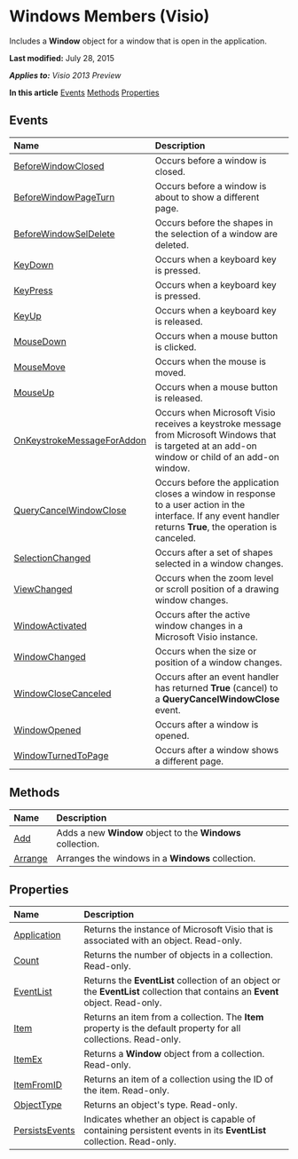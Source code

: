 
# Windows Members (Visio)
 Includes a **Window** object for a window that is open in the application.

 **Last modified:** July 28, 2015

 _**Applies to:** Visio 2013 Preview_

 **In this article**
 [Events](#sectionSection0)
 [Methods](#sectionSection1)
 [Properties](#sectionSection2)



## Events
<a name="sectionSection0"> </a>



|**Name**|**Description**|
|:-----|:-----|
| [BeforeWindowClosed](fb2f9b9e-a3ae-8d6e-00a1-9553629afd9f.md)|Occurs before a window is closed.|
| [BeforeWindowPageTurn](e74bbab7-af7b-19ef-af82-3f21b55a9292.md)|Occurs before a window is about to show a different page.|
| [BeforeWindowSelDelete](db81302b-bfc9-672d-9a73-45fe34f89136.md)|Occurs before the shapes in the selection of a window are deleted.|
| [KeyDown](3f8b0efc-071b-ddd9-7413-cff7b28a26ba.md)|Occurs when a keyboard key is pressed.|
| [KeyPress](3db88ff7-a2d0-2725-c564-477ca92fabc4.md)|Occurs when a keyboard key is pressed.|
| [KeyUp](16254787-b9ff-ecb5-4ae4-eb50338e12a4.md)|Occurs when a keyboard key is released.|
| [MouseDown](e9865821-842c-226a-7351-c1c7527ca711.md)|Occurs when a mouse button is clicked.|
| [MouseMove](3e323f5a-766a-55b5-11df-ab51d25100a2.md)|Occurs when the mouse is moved.|
| [MouseUp](1b4e7296-8634-6309-8316-cc60ae2ab478.md)|Occurs when a mouse button is released.|
| [OnKeystrokeMessageForAddon](4f026d4c-487a-d632-fb70-33d206660571.md)|Occurs when Microsoft Visio receives a keystroke message from Microsoft Windows that is targeted at an add-on window or child of an add-on window.|
| [QueryCancelWindowClose](b8d0d83b-c627-3e25-c01b-93b44b1af89f.md)|Occurs before the application closes a window in response to a user action in the interface. If any event handler returns  **True**, the operation is canceled.|
| [SelectionChanged](2e95eefe-5c56-8fd1-f43f-ea97602aa009.md)|Occurs after a set of shapes selected in a window changes.|
| [ViewChanged](0c504d9d-3664-38fc-33ad-cc7ec41589e2.md)|Occurs when the zoom level or scroll position of a drawing window changes.|
| [WindowActivated](4092a0e7-1529-1af7-fc9b-f8b1b47ad906.md)|Occurs after the active window changes in a Microsoft Visio instance.|
| [WindowChanged](02893ec6-2aca-cb70-919d-6ea2d37bb915.md)|Occurs when the size or position of a window changes.|
| [WindowCloseCanceled](3eb06853-1e76-305e-db03-e90c90185eb8.md)|Occurs after an event handler has returned  **True** (cancel) to a **QueryCancelWindowClose** event.|
| [WindowOpened](358b594b-0ca8-9d48-13a8-ae4dc527fdd6.md)|Occurs after a window is opened.|
| [WindowTurnedToPage](cf0f0170-41ab-92a7-1fe3-e0617af48b0d.md)|Occurs after a window shows a different page.|

## Methods
<a name="sectionSection1"> </a>



|**Name**|**Description**|
|:-----|:-----|
| [Add](a4180d23-0333-046a-2c23-1a1f1b16240b.md)|Adds a new  **Window** object to the **Windows** collection.|
| [Arrange](0a7f5b76-d2e9-7640-f2e7-ed68ef170f77.md)|Arranges the windows in a  **Windows** collection.|

## Properties
<a name="sectionSection2"> </a>



|**Name**|**Description**|
|:-----|:-----|
| [Application](1e6d3b9a-11b6-337e-e27b-1d6f7ecdcd40.md)|Returns the instance of Microsoft Visio that is associated with an object. Read-only.|
| [Count](8923a141-36c9-04ff-fd73-e192cf76a4e1.md)|Returns the number of objects in a collection. Read-only.|
| [EventList](b94118da-2b5b-8018-4d04-8fc0f32f956f.md)|Returns the  **EventList** collection of an object or the **EventList** collection that contains an **Event** object. Read-only.|
| [Item](61a17578-83c2-ce4e-95a4-739b32c7ad95.md)|Returns an item from a collection. The  **Item** property is the default property for all collections. Read-only.|
| [ItemEx](24adeef0-20ca-4e00-ff39-c49ec5e72f87.md)|Returns a  **Window** object from a collection. Read-only.|
| [ItemFromID](19049ae8-b070-3da7-ce6a-446e547b4d5d.md)|Returns an item of a collection using the ID of the item. Read-only.|
| [ObjectType](34eb7a08-0c94-b388-9d26-4541acdeb2f2.md)|Returns an object's type. Read-only.|
| [PersistsEvents](1315c3e7-f911-dd34-7412-43e345af849a.md)|Indicates whether an object is capable of containing persistent events in its  **EventList** collection. Read-only.|
